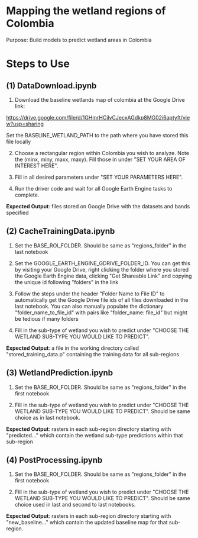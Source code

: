 # Mapping the wetland regions of Colombia

Purpose: Build models to predict wetland areas in Colombia

# Steps to Use

## (1) DataDownload.ipynb

1. Download the baseline wetlands map of colombia at the Google Drive link:

https://drive.google.com/file/d/1GHmrHCjlvCJecxAGdkp8MG02i6aptyft/view?usp=sharing

Set the BASELINE_WETLAND_PATH to the path where you have stored this file locally

2. Choose a rectangular region within Colombia you wish to analyze. Note the (minx, miny, maxx, maxy). Fill those in under "SET YOUR AREA OF INTEREST HERE".

3. Fill in all desired parameters under "SET YOUR PARAMETERS HERE".

4. Run the driver code and wait for all Google Earth Engine tasks to complete.

**Expected Output**: files stored on Google Drive with the datasets and bands specified

## (2) CacheTrainingData.ipynb

1. Set the BASE_ROI_FOLDER. Should be same as "regions_folder" in the last notebook

2. Set the GOOGLE_EARTH_ENGINE_GDRIVE_FOLDER_ID. You can get this by visiting your Google Drive, right clicking the folder where you stored the Google Earth Engine data, clicking "Get Shareable Link" and copying the unique id following "folders" in the link

3. Follow the steps under the header "Folder Name to File ID" to automatically get the Google Drive file ids of all files downloaded in the last notebook. You can also manually populate the dictionary "folder_name_to_file_id" with pairs like "folder_name: file_id" but might be tedious if many folders

4. Fill in the sub-type of wetland you wish to predict under "CHOOSE THE WETLAND SUB-TYPE YOU WOULD LIKE TO PREDICT".

**Expected Output**: a file in the working directory called "stored_training_data.p" containing the training data for all sub-regions

## (3) WetlandPrediction.ipynb

1. Set the BASE_ROI_FOLDER. Should be same as "regions_folder" in the first notebook

2. Fill in the sub-type of wetland you wish to predict under "CHOOSE THE WETLAND SUB-TYPE YOU WOULD LIKE TO PREDICT". Should be same choice as in last notebook.

**Expected Output**: rasters in each sub-region directory starting with "predicted..." which contain the wetland sub-type predictions within that sub-region

## (4) PostProcessing.ipynb

1. Set the BASE_ROI_FOLDER. Should be same as "regions_folder" in the first notebook

2. Fill in the sub-type of wetland you wish to predict under "CHOOSE THE WETLAND SUB-TYPE YOU WOULD LIKE TO PREDICT". Should be same choice used in last and second to last notebooks. 

**Expected Output**: rasters in each sub-region directory starting with "new_baseline..." which contain the updated baseline map for that sub-region.


